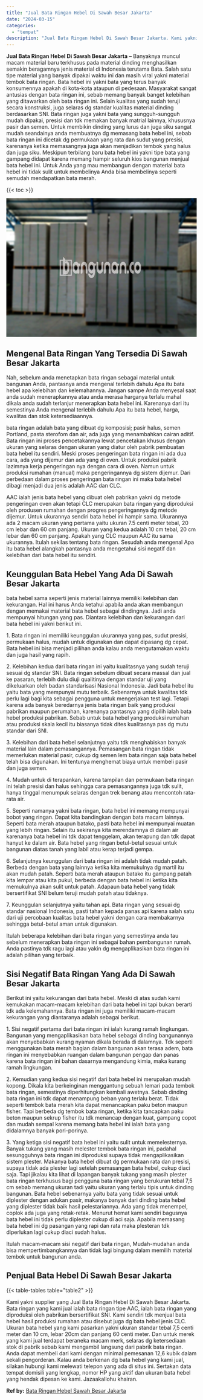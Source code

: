 ```yaml
---
title: "Jual Bata Ringan Hebel Di Sawah Besar Jakarta"
date: "2024-03-15"
categories: 
  - "tempat"
description: "Jual Bata Ringan Hebel Di Sawah Besar Jakarta. Kami yakni supplier yang Jual Bata Ringan Hebel Di Sawah Besar Jakarta. Bata ringan yang kami jual ialah bata..."
---
```


**Jual Bata Ringan Hebel Di Sawah Besar Jakarta** – Banyaknya muncul macam material baru terkhusus pada material dinding menghasilkan semakin beragamnya jenis material di Indonesia terutama Bata. Salah satu tipe material yang banyak dipakai waktu ini dan masih viral yakni material tembok bata ringan. Bata hebel ini yakni bata yang terus banyak konsumennya apakah di kota-kota ataupun di pedesaan. Masyarakat sangat antusias dengan bata ringan ini, sebab memang banyak banget kelebihan yang ditawarkan oleh bata ringan ini. Selain kualitas yang sudah teruji secara konstruksi, juga selaras dg standar kualitas material dinding berdasarkan SNI. Bata ringan juga yakni bata yang sungguh-sungguh mudah dipakai, presisi dan tdk memakan banyak matrial lainnya, khususnya pasir dan semen. Untuk membikin dinding yang lurus dan juga siku sangat mudah seandainya anda membuatnya dg memasang bata hebel ini, sebab bata ringan ini dicetak dg permukaan yang rata dan sudut yang presisi, karenanya ketika memasangnya juga akan menjadikan tembok yang halus dan juga siku. Meskipun terbilang baru bata hebel ini yakni tipe bata yang gampang didapat karena memang hampir seluruh kios bangunan menjual bata hebel ini. Untuk Anda yang mau membangun dengan material bata hebel ini tidak sulit untuk membelinya Anda bisa membelinya seperti semudah mendapatkan bata merah.

{{< toc >}}

![Jual Bata Ringan Hebel Di Sawah Besar Jakarta](/images/jual-hebel-murah-18.png)

## Mengenal Bata Ringan Yang Tersedia Di Sawah Besar Jakarta

Nah, sebelum anda menetapkan bata ringan sebagai material untuk bangunan Anda, pantasnya anda mengenal terlebih dahulu Apa itu bata hebel apa kelebihan dan kelemahannya. Jangan sampe Anda menyesal saat anda sudah menerapkannya atau anda merasa harganya terlalu mahal dikala anda sudah terlanjur menerapkan bata hebel ini. Karenanya dari itu semestinya Anda mengenal terlebih dahulu Apa itu bata hebel, harga, kwalitas dan stok ketersediaannya.

bata ringan adalah bata yang dibuat dg komposisi; pasir halus, semen Portland, pasta sterofom dan air, ada juga yang menambahkan cairan aditif. Bata ringan ini proses pencetakannya lewat pencetakan khusus dengan ukuran yang selaras dengan ukuran yang diatur oleh pabrik pembuatan bata hebel itu sendiri. Meski proses pengeringan bata ringan ini ada dua cara, ada yang dijemur dan ada yang di oven. Untuk produksi pabrik lazimnya kerja pengeringan nya dengan cara di oven. Namun untuk produksi rumahan (manual) maka pengeringannya dg sistem dijemur. Dari perbedaan dalam proses pengeringan bata ringan ini maka bata hebel dibagi menjadi dua jenis adalah AAC dan CLC.

AAC ialah jenis bata hebel yang dibuat oleh pabrikan yakni dg metode pengeringan oven akan tetapi CLC merupakan bata ringan yang diproduksi oleh produsen rumahan dengan progres pengeringannya dg metode dijemur. Untuk ukurannya sendiri bata hebel ini hampir sama. Ukurannya ada 2 macam ukuran yang pertama yaitu ukuran 7.5 centi meter tebal, 20 cm lebar dan 60 cm panjang. Ukuran yang kedua adalah 10 cm tebal, 20 cm lebar dan 60 cm panjang. Apakah yang CLC maupun AAC itu sama ukurannya. Itulah sekilas tentang bata ringan. Sesudah anda mengenal Apa itu bata hebel alangkah pantasnya anda mengetahui sisi negatif dan kelebihan dari bata hebel itu sendiri.

## Keunggulan Bata Hebel Yang Ada Di Sawah Besar Jakarta

bata hebel sama seperti jenis material lainnya memiliki kelebihan dan kekurangan. Hal ini harus Anda ketahui apabila anda akan membangun dengan memakai material bata hebel sebagai dindingnya. Jadi anda mempunyai hitungan yang pas. Diantara kelebihan dan kekurangan dari bata hebel ini yakni berikut ini.

1\. Bata ringan ini memiliki keunggulan ukurannya yang pas, sudut presisi, permukaan halus, mudah untuk digunakan dan dapat dipasang dg cepat. Bata hebel ini bisa menjadi pilihan anda kalau anda mengutamakan waktu dan juga hasil yang rapih.

2\. Kelebihan kedua dari bata ringan ini yaitu kualitasnya yang sudah teruji sesuai dg standar SNI. Bata ringan sebelum dibuat secara massal dan jual ke pasaran, terlebih dulu diuji qualitinya dengan standar uji yang dikeluarkan oleh badan standarisasi Nasional Indonesia. Jadi bata hebel itu yaitu bata yang mempunyai mutu terbaik. Sebenarnya untuk kwalitas tdk perlu lagi bagi kita sebagai pengguna untuk mengerjakan test lagi. Tetapi karena ada banyak beredarnya jenis bata ringan baik yang produksi pabrikan maupun perumahan, karenanya pantasnya yang dipilih ialah bata hebel produksi pabrikan. Sebab untuk bata hebel yang produksi rumahan atau produksi skala kecil itu biasanya tidak dites kualitasnya pas dg mutu standar dari SNI.

3\. Kelebihan dari bata hebel selanjutnya yaitu tdk menghabiskan banyak material lain dalam pemasangannya. Pemasangan bata ringan tidak memerlukan material pasir, cukup dg semen lem bata ringan saja bata hebel telah bisa digunakan. Ini tentunya menghemat biaya untuk membeli pasir dan juga semen.

4\. Mudah untuk di terapankan, karena tampilan dan permukaan bata ringan ini telah presisi dan halus sehingga cara pemasangannya juga tdk sulit, hanya tinggal menumpuk selaras dengan trek benang atau mencontoh rata-rata air.

5\. Seperti namanya yakni bata ringan, bata hebel ini memang mempunyai bobot yang ringan. Dapat kita bandingkan dengan bata macam lainnya. Seperti bata merah ataupun batako, pasti bata hebel ini mempunyai muatan yang lebih ringan. Selain itu sekiranya kita merendamnya di dalam air karenanya bata hebel ini tdk dapat tenggelam, akan terapung dan tdk dapat hanyut ke dalam air. Bata hebel yang ringan betul-betul sesuai untuk bangunan diatas tanah yang labil atau kerap terjadi gempa.

6\. Selanjutnya keunggulan dari bata ringan ini adalah tidak mudah patah. Berbeda dengan bata yang lainnya ketika kita memukulnya dg martil itu akan mudah patah. Seperti bata merah ataupun batako itu gampang patah kita lempar atau kita pukul, berbeda dengan bata hebel ini ketika kita memukulnya akan sulit untuk patah. Adapaun bata hebel yang tidak bersertifikat SNI belum teruji mudah patah atau tidaknya.

7\. Keunggulan selanjutnya yaitu tahan api. Bata ringan yang sesuai dg standar nasional Indonesia, pasti tahan kepada panas api karena salah satu dari uji percobaan kualitas bata hebel yakni dengan cara membakarnya sehingga betul-betul aman untuk digunakan.

Itulah beberapa kelebihan dari bata ringan yang semestinya anda tau sebelum menerapkan bata ringan ini sebagai bahan pembangunan rumah. Anda pastinya tdk ragu lagi atau yakin dg mengaplikasikan bata ringan ini adalah pilihan yang terbaik.

## Sisi Negatif Bata Ringan Yang Ada Di Sawah Besar Jakarta

Berikut ini yaitu kekurangan dari bata hebel. Meski di atas sudah kami kemukakan macam-macam kelebihan dari bata hebel ini tapi bukan berarti tdk ada kelemahannya. Bata ringan ini juga memiliki macam-macam kekurangan yang diantaranya adalah sebagai berikut.

1\. Sisi negatif pertama dari bata ringan ini ialah kurang ramah lingkungan. Bangunan yang mengaplikasikan bata hebel sebagai dinding bangunannya akan menyebabkan kurang nyaman dikala berada di dalamnya. Tdk seperti menggunakan bata merah bagian dalam bangunan akan terasa adem, bata ringan ini menyebabkan ruangan dalam bangunan pengap dan panas karena bata ringan ini bahan dasarnya mengandung kimia, maka kurang ramah lingkungan.

2\. Kemudian yang kedua sisi negatif dari bata hebel ini merupakan mudah kopong. Dikala kita berkeinginan menggantung sebuah lemari pada tembok bata ringan, semestinya diperhitungkan kembali awetnya. Sebab dinding bata ringan ini tdk dapat menampung beban yang terlalu berat. Tidak seperti tembok bata merah kita dapat menancapkan paku beton maupun fisher. Tapi berbeda dg tembok bata ringan, ketika kita tancapkan paku beton maupun sekrup fisher itu tdk menancap dengan kuat, gampang copot dan mudah sempal karena memang bata hebel ini ialah bata yang didalamnya banyak pori-porinya.

3\. Yang ketiga sisi negatif bata hebel ini yaitu sulit untuk memelesternya. Banyak tukang yang masih melester tembok bata ringan ini, padahal sesungguhnya bata ringan ini diproduksi supaya tidak mengaplikasikan sistem plester. Makanya bata hebel dibuat dg permukaan rata dan presisi, supaya tidak ada plester lagi setelah pemasangan bata hebel, cukup diaci saja. Tapi jikalau kita lihat di lapangan banyak tukang yang masih plester bata ringan terkhusus bagi pengguna bata ringan yang berukuran tebal 7,5 cm sebab memang ukuran tadi yaitu ukuran yang terlalu tipis untuk dinding bangunan. Bata hebel sebenarnya yaitu bata yang tidak sesuai untuk diplester dengan adukan pasir, makanya banyak dari dinding bata hebel yang diplester tidak baik hasil pelestariannya. Ada yang tidak menempel, coplok ada juga yang retak-retak. Menurut hemat kami sendiri bagusnya bata hebel ini tidak perlu diplester cukup di aci saja. Apabila memasang bata hebel ini dg pasangan yang rapi dan rata maka plesteran tdk diperlukan lagi cukup diaci sudah halus.

Itulah macam-macam sisi negatif dari bata ringan, Mudah-mudahan anda bisa mempertimbangkannya dan tidak lagi bingung dalam memilih material tembok untuk bangunan anda.

## Penjual Bata Hebel Di Sawah Besar Jakarta

{{< table-tables table="table2" >}}

Kami yakni supplier yang Jual Bata Ringan Hebel Di Sawah Besar Jakarta. Bata ringan yang kami jual ialah bata ringan tipe AAC, ialah bata ringan yang diproduksi oleh pabrikan bersertifikat SNI. Kami sendiri tdk menjual bata hebel hasil produksi rumahan atau disebut juga dg bata hebel jenis CLC. Ukuran bata hebel yang kami pasarkan yakni ukuran standar tebal 7,5 centi meter dan 10 cm, lebar 20cm dan panjang 60 centi meter. Dan untuk merek yang kami jual terdapat beraneka macam merk, selaras dg ketersediaan stok di pabrik sebab kami mengambil langsung dari pabrik bata ringan. Anda dapat membeli dari kami dengan minimal pemesanan 12,6 kubik dalam sekali pengorderan. Kalau anda berkenan dg bata hebel yang kami jual, silakan hubungi kami melewati telepon yang ada di situs ini. Sertakan data tempat domisili yang lengkap, nomor HP yang aktif dan ukuran bata hebel yang hendak dipesan ke kami. Jazaakallohu khairan.

**Ref by:** [Bata Ringan Hebel Sawah Besar Jakarta](https://id.wikipedia.org/wiki/Bata)

